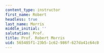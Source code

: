 ```yaml
---
content_type: instructor
first_name: Robert
headless: true
last_name: Morris
middle_initial: ''
salutation: Prof.
title: Prof. Robert Morris
uid: 565485f1-23b5-1c62-986f-627da41c64c0
---
```

